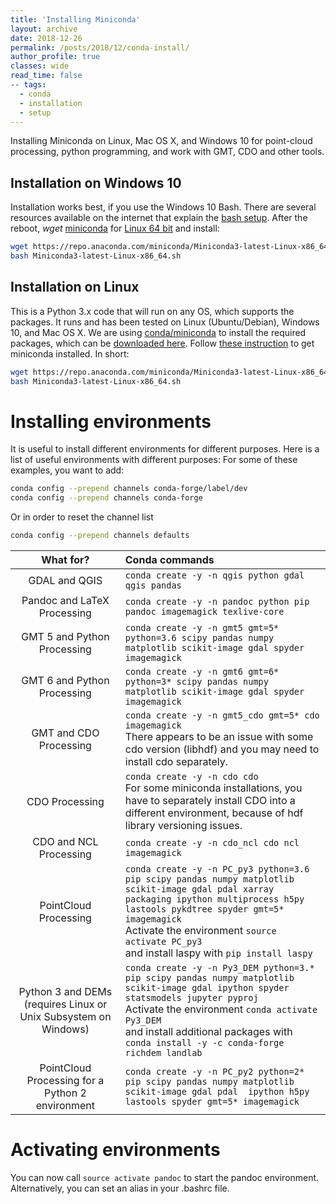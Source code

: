 ```yaml
---
title: 'Installing Miniconda'
layout: archive
date: 2018-12-26
permalink: /posts/2018/12/conda-install/
author_profile: true
classes: wide
read_time: false
-- tags:
  - conda
  - installation
  - setup
---
```


Installing Miniconda on Linux, Mac OS X, and Windows 10 for point-cloud processing, python programming, and work with GMT, CDO and other tools.

## Installation on Windows 10
Installation works best, if you use the Windows 10 Bash. There are several resources available on the internet that explain the [bash setup](https://www.windowscentral.com/how-install-bash-shell-command-line-windows-10).
After the reboot, *wget* [miniconda](https://conda.io/miniconda.html) for [Linux 64 bit](https://repo.anaconda.com/miniconda/Miniconda3-latest-Linux-x86_64.sh) and install:

```bash
wget https://repo.anaconda.com/miniconda/Miniconda3-latest-Linux-x86_64.sh
bash Miniconda3-latest-Linux-x86_64.sh
```

## Installation on Linux
This is a Python 3.x code that will run on any OS, which supports the packages. It runs and has been tested on Linux (Ubuntu/Debian), Windows 10, and Mac OS X. We are using [conda/miniconda](https://conda.io/docs/) to install the required packages, which can be [downloaded here](https://conda.io/miniconda.html). Follow [these instruction](https://conda.io/docs/user-guide/install/index.html) to get miniconda installed. In short:
```bash
wget https://repo.anaconda.com/miniconda/Miniconda3-latest-Linux-x86_64.sh
bash Miniconda3-latest-Linux-x86_64.sh
```

# Installing environments
It is useful to install different environments for different purposes. Here is a list of useful environments with different purposes:
For some of these examples, you want to add:
```bash
conda config --prepend channels conda-forge/label/dev
conda config --prepend channels conda-forge
```

Or in order to reset the channel list
```bash
conda config --prepend channels defaults
```

| What for? | Conda commands |
|:---------:|:--------------|
| GDAL and QGIS | ```conda create -y -n qgis python gdal qgis pandas``` |
| Pandoc and LaTeX Processing | ```conda create -y -n pandoc python pip pandoc imagemagick texlive-core``` |
| GMT 5 and Python Processing |```conda create -y -n gmt5 gmt=5* python=3.6 scipy pandas numpy matplotlib scikit-image gdal spyder imagemagick``` |
| GMT 6 and Python Processing |```conda create -y -n gmt6 gmt=6* python=3* scipy pandas numpy matplotlib scikit-image gdal spyder imagemagick``` |
| GMT and CDO Processing | ```conda create -y -n gmt5_cdo gmt=5* cdo imagemagick```<br>There appears to be an issue with some cdo version (libhdf) and you may need to install cdo separately.  |
| CDO Processing | ```conda create -y -n cdo cdo```<br>For some miniconda installations, you have to separately install CDO into a different environment, because of hdf library versioning issues. |
| CDO and NCL Processing | ```conda create -y -n cdo_ncl cdo ncl imagemagick```  |
| PointCloud Processing | ```conda create -y -n PC_py3 python=3.6 pip scipy pandas numpy matplotlib scikit-image gdal pdal xarray packaging ipython multiprocess h5py lastools pykdtree spyder gmt=5* imagemagick``` <br> Activate the environment ```source activate PC_py3``` <br> and install laspy with ```pip install laspy```|
| Python 3 and DEMs (requires Linux or Unix Subsystem on Windows) | ```conda create -y -n Py3_DEM python=3.* pip scipy pandas numpy matplotlib scikit-image gdal ipython spyder statsmodels jupyter pyproj``` <br> Activate the environment ```conda activate Py3_DEM``` <br> and install additional packages with ```conda install -y -c conda-forge richdem landlab``` |
| PointCloud Processing for a Python 2 environment | ```conda create -y -n PC_py2 python=2* pip scipy pandas numpy matplotlib scikit-image gdal pdal  ipython h5py lastools spyder gmt=5* imagemagick``` |

# Activating environments
You can now call ```source activate pandoc``` to start the pandoc environment. Alternatively, you can set an alias in your .bashrc file.
